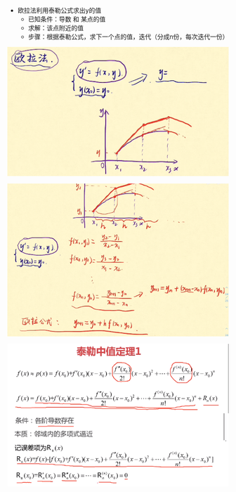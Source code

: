 - 欧拉法利用泰勒公式求出y的值
	- 已知条件：导数 和 某点的值
	- 求解：该点附近的值
	- 步骤：根据泰勒公式，求下一个点的值，迭代（分成n份，每次迭代一份）

![](../../photo/Pasted%20image%2020240603121247.png)

![](../../photo/Pasted%20image%2020240603122122.png)

![](../../photo/Pasted%20image%2020240521180729.png)